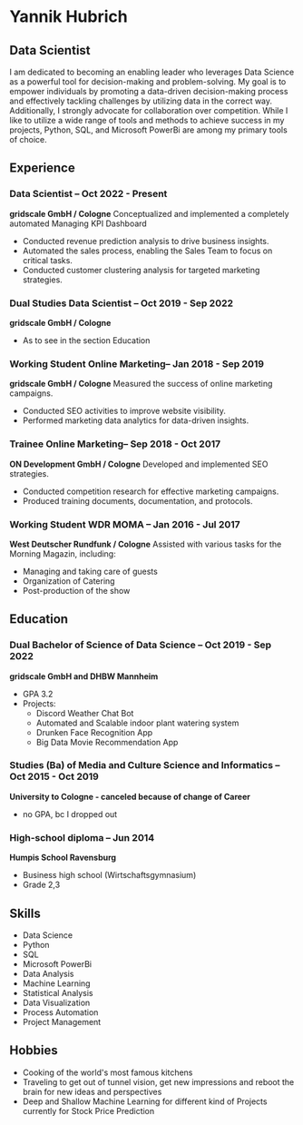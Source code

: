# Yannik Hubrich
## Data Scientist

I am dedicated to becoming an enabling leader who leverages Data Science as a powerful tool for decision-making and problem-solving. My goal is to empower individuals by promoting a data-driven decision-making process and effectively tackling challenges by utilizing data in the correct way. Additionally, I strongly advocate for collaboration over competition. While I like to utilize a wide range of tools and methods to achieve success in my projects, Python, SQL, and Microsoft PowerBi are among my primary tools of choice.

## Experience

### Data Scientist – Oct 2022 - Present
**gridscale GmbH / Cologne**
Conceptualized and implemented a completely automated Managing KPI Dashboard
- Conducted revenue prediction analysis to drive business insights.
- Automated the sales process, enabling the Sales Team to focus on critical tasks.
- Conducted customer clustering analysis for targeted marketing strategies.

### Dual Studies Data Scientist – Oct 2019 - Sep 2022
**gridscale GmbH / Cologne**
- As to see in the section Education

### Working Student Online Marketing– Jan 2018 - Sep 2019
**gridscale GmbH / Cologne**
Measured the success of online marketing campaigns.
- Conducted SEO activities to improve website visibility.
- Performed marketing data analytics for data-driven insights.

### Trainee Online Marketing– Sep 2018 - Oct 2017
**ON Development GmbH / Cologne**
Developed and implemented SEO strategies.
- Conducted competition research for effective marketing campaigns.
- Produced training documents, documentation, and protocols.

### Working Student WDR MOMA – Jan 2016 - Jul 2017
**West Deutscher Rundfunk / Cologne**
Assisted with various tasks for the Morning Magazin, including:
- Managing and taking care of guests 
- Organization of Catering
- Post-production of the show

## Education

### Dual Bachelor of Science of Data Science – Oct 2019 - Sep 2022
**gridscale GmbH and DHBW Mannheim**
- GPA 3.2
- Projects:
  - Discord Weather Chat Bot
  - Automated and Scalable indoor plant watering system
  - Drunken Face Recognition App
  - Big Data Movie Recommendation App 

### Studies (Ba) of Media and Culture Science and Informatics – Oct 2015 - Oct 2019
**University to Cologne - canceled because of change of Career**
- no GPA, bc I dropped out

### High-school diploma – Jun 2014
**Humpis School Ravensburg**
- Business high school (Wirtschaftsgymnasium)
- Grade 2,3

## Skills
- Data Science
- Python
- SQL
- Microsoft PowerBi
- Data Analysis
- Machine Learning
- Statistical Analysis
- Data Visualization
- Process Automation
- Project Management

## Hobbies
- Cooking of the world's most famous kitchens
- Traveling to get out of tunnel vision, get new impressions and reboot the brain for new ideas and perspectives 
- Deep and Shallow Machine Learning for different kind of Projects currently for Stock Price Prediction
